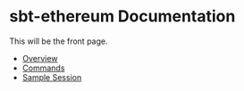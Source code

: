 # sbt-ethereum Documentation

This will be the front page.

* [Overview](overview.md)
* [Commands](commands.md)
* [Sample Session](sample-session.md)
